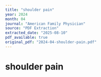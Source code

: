 ```yaml
---
title: "shoulder pain"
year: 2024
month: 04
journal: "American Family Physician"
source: "PDF Extraction"
extracted_date: "2025-08-10"
pdf_available: true
original_pdf: "2024-04-shoulder-pain.pdf"
---
```


# shoulder pain

